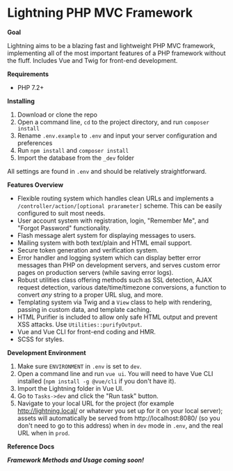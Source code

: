 # Lightning PHP MVC Framework

**Goal**

Lightning aims to be a blazing fast and lightweight PHP MVC framework, implementing all of the most important features of a PHP framework without the fluff. Includes Vue and Twig for front-end development.

**Requirements**

* PHP 7.2+

**Installing**

1. Download or clone the repo
2. Open a command line, `cd` to the project directory, and run `composer install`
3. Rename `.env.example` to `.env` and input your server configuration and preferences
4. Run `npm install` and `composer install`
5. Import the database from the `_dev` folder

All settings are found in `.env` and should be relatively straightforward.

**Features Overview**

* Flexible routing system which handles clean URLs and implements a `/controller/action/[optional prarameter]` scheme. This can be easily configured to suit most needs.
* User account system with registration, login, "Remember Me", and "Forgot Password" functionality.
* Flash message alert system for displaying messages to users.
* Mailing system with both text/plain and HTML email support.
* Secure token generation and verification system.
* Error handler and logging system which can display better error messages than PHP on development servers, and serves custom error pages on production servers (while saving error logs).
* Robust utilities class offering methods such as SSL detection, AJAX request detection, various date/time/timezone conversions, a function to convert *any* string to a proper URL slug, and more.
* Templating system via Twig and a `View` class to help with rendering, passing in custom data, and template caching.
* HTML Purifier is included to allow only safe HTML output and prevent XSS attacks. Use `Utilities::purifyOutput`.
* Vue and Vue CLI for front-end coding and HMR.
* SCSS for styles.

**Development Environment**

1. Make sure `ENVIRONMENT` in `.env` is set to `dev`.
2. Open a command line and run `vue ui`. You will need to have Vue CLI installed (`npm install -g @vue/cli` if you don't have it).
3. Import the Lightning folder in Vue UI.
4. Go to `Tasks->dev` and click the "Run task" button.
5. Navigate to your local URL for the project (for example http://lightning.local/ or whatever you set up for it on your local server); assets will automatically be served from http://localhost:8080/ (so you don't need to go to this address) when in `dev` mode in `.env`, and the real URL when in `prod`.


**Reference Docs**

***Framework Methods and Usage coming soon!***
